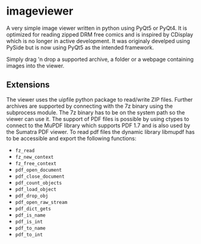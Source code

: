 # imageviewer

A very simple image viewer written in python using PyQt5 or PyQt4. It is optimized for reading zipped DRM free comics and is inspired by CDisplay which is no longer in active development. It was originaly develped using PySide but is now using PyQt5 as the intended framework.

Simply drag 'n drop a supported archive, a folder or a webpage containing images into the viewer.

## Extensions
The viewer uses the uipfile python package to read/write ZIP files. Further archives are supported by connecting with the 7z binary using the subprocess module. The 7z binary has to be on the system path so the viewer can use it. The support of PDF files is possible by using ctypes to connect to the MuPDF library which supports PDF 1.7 and is also used by the Sumatra PDF viewer. To read pdf files the dynamic library libmupdf has to be accessible and export the following functions:

* `fz_read`
* `fz_new_context`
* `fz_free_context`
* `pdf_open_document`
* `pdf_close_document`
* `pdf_count_objects`
* `pdf_load_object`
* `pdf_drop_obj`
* `pdf_open_raw_stream`
* `pdf_dict_gets`
* `pdf_is_name`
* `pdf_is_int`
* `pdf_to_name`
* `pdf_to_int`
